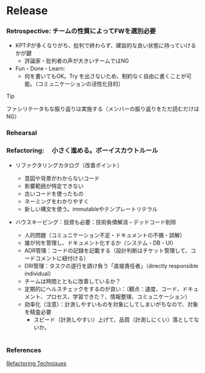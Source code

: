 # Release

### Retrospective: チームの性質によってFWを選別必要
- KPT:Pが多くなりがち、批判で終わらず、建設的な良い状態に持っていけるかが鍵
  - 評論家・批判者の声が大きいチームではNG
- Fun・Done・Learn:
  - 何を書いてもOK。Try を出さないため、制約なく自由に書くことが可能。（コミュニケーションの活性化目的）

> [!TIP]
> ファシリテータもな振り返りは実施する（メンバーの振り返りをただ読むだけはNG）

### Rehearsal

### Refactoring: 　小さく進める。ボーイスカウトルール
- リファクタリングカタログ（改善ポイント）
  - 意図や背景がわからないコード
  - 影響範囲が特定できない
  - 古いコードを使ったもの
  - ネーミングをわかりやすく
  - 新しい構文を使う。immutableやテンプレートリテラル

- ハウスキーピング：投資も必要：技術負債解消・デッドコード削除
  - 人的問題（コミュニケーション不足・ドキュメントの不備・誤解）
  - 誰が何を管理し、ドキュメント化するか（システム・DB・UI）
  - ADR管理：コードの記録を記載する（設計判断はチケット管理して、コードコメントに紐付ける）
  - DRI管理：タスクの遂行を請け負う「直接責任者」（directly responsible individual）
  - チームは時間とともに改善しているか？
  - 定期的にヘルスチェックをするのが良い：（観点：速度、コード、ドキュメント、プロセス、学習できた？、情報整理、コミュニケーション）
  - 効率化（注意）：計測しやすいものを対象にしてしまいがちなので、対象を精査必要
    - スピード（計測しやすい）上げて、品質（計測しにくい）落としてないか。
<br><br>
### References
[Refactoring Techniques](https://refactoring.guru/refactoring/techniques)
